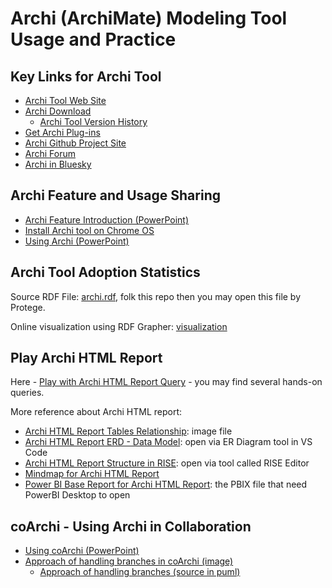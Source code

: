 # Archi (ArchiMate) Modeling Tool Usage and Practice

## Key Links for Archi Tool

- [Archi Tool Web Site](https://www.archimatetool.com/)
- [Archi Download](https://www.archimatetool.com/download/)
  - [Archi Tool Version History](https://www.archimatetool.com/version-history/)
- [Get Archi Plug-ins](https://www.archimatetool.com/plugins/)
- [Archi Github Project Site](https://github.com/archimatetool/archi)
- [Archi Forum](http://forum.archimatetool.com/index.php?board=2.0)
- [Archi in Bluesky](https://bsky.app/profile/architoolkit.bsky.social)

## Archi Feature and Usage Sharing

- [Archi Feature Introduction (PowerPoint)](./Archi_feature_Intro.pptx)
- [Install Archi tool on Chrome OS](./archi_chromeos.md)
- [Using Archi (PowerPoint)](./Using-Archi.pptx)

## Archi Tool Adoption Statistics

Source RDF File: [archi.rdf](./archi.rdf), folk this repo then you may open this file by Protege.

Online visualization using RDF Grapher: [visualization](https://www.ldf.fi/service/rdf-grapher?rdf=https%3A%2F%2Fraw.githubusercontent.com%2Fyasenstar%2FEA%2Frefs%2Fheads%2Fmaster%2Farchitool%2Farchi.rdf&from=xml&to=png)

## Play Archi HTML Report

Here - [Play with Archi HTML Report Query](./Archi-HTML/Query-Archi-HTML-Report.md) - you may find several hands-on queries.

More reference about Archi HTML report:

- [Archi HTML Report Tables Relationship](./Archi-HTML/ArchiHTML.png): image file
- [Archi HTML Report ERD - Data Model](./Archi-HTML/ArchiHTML-ERD.erd): open via ER Diagram tool in VS Code
- [Archi HTML Report Structure in RISE](./Archi-HTML/Archi-HTML-Report-Data-Model.rise): open via tool called RISE Editor
- [Mindmap for Archi HTML Report](./Archi-HTML/Archi_HTML_Report.mm)
- [Power BI Base Report for Archi HTML Report](./Archi-HTML/Archi-HTML-PBI/Archi_PBI.pbix): the PBIX file that need PowerBI Desktop to open

## coArchi - Using Archi in Collaboration

- [Using coArchi (PowerPoint)](./Using-coArchi.pptx)
- [Approach of handling branches in coArchi (image)](./handle_branch.png)
  - [Approach of handling branches (source in puml)](./handle_branch.puml)